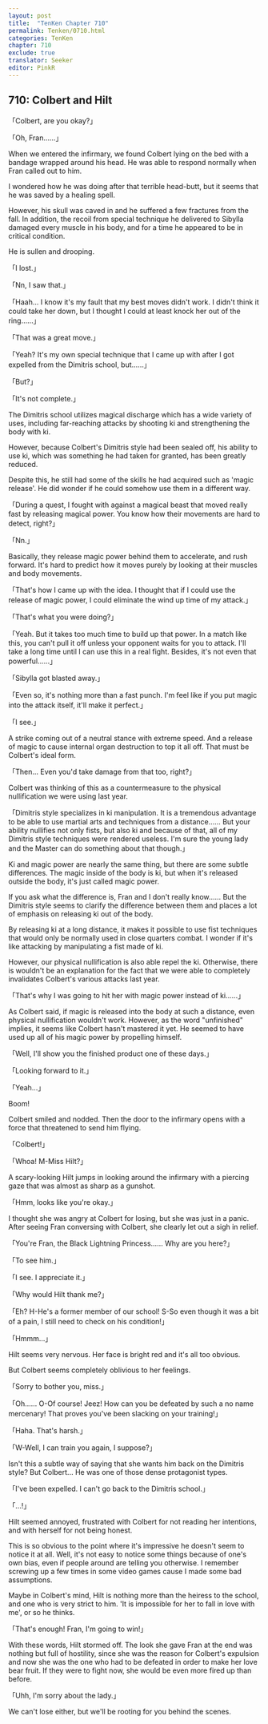 ```yaml
---
layout: post
title:  "TenKen Chapter 710"
permalink: Tenken/0710.html
categories: TenKen
chapter: 710
exclude: true
translator: Seeker
editor: PinkR
---
```

<h2>710: Colbert and Hilt</h2>

「Colbert, are you okay?」

「Oh, Fran……」

When we entered the infirmary, we found Colbert lying on the bed with a bandage wrapped around his head. He was able to respond normally when Fran called out to him.

I wondered how he was doing after that terrible head-butt, but it seems that he was saved by a healing spell.

However, his skull was caved in and he suffered a few fractures from the fall. In addition, the recoil from special technique he delivered to Sibylla damaged every muscle in his body, and for a time he appeared to be in critical condition.

He is sullen and drooping.

「I lost.」

「Nn, I saw that.」

「Haah... I know it's my fault that my best moves didn't work. I didn't think it could take her down, but I thought I could at least knock her out of the ring……」

「That was a great move.」

「Yeah? It's my own special technique that I came up with after I got expelled from the Dimitris school, but……」

「But?」

「It's not complete.」

 The Dimitris school utilizes magical discharge which has a wide variety of uses, including far-reaching attacks by shooting ki and strengthening the body with ki.

However, because Colbert's Dimitris style had been sealed off, his ability to use ki, which was something he had taken for granted, has been greatly reduced.

Despite this, he still had some of the skills he had acquired such as 'magic release'. He did wonder if he could somehow use them in a different way.

「During a quest, I fought with against a magical beast that moved really fast by releasing magical power. You know how their movements are hard to detect, right?」

「Nn.」

Basically, they release magic power behind them to accelerate, and rush forward. It's hard to predict how it moves purely by looking at their muscles and body movements.

「That's how I came up with the idea. I thought that if I could use the release of magic power, I could eliminate the wind up time of my attack.」

「That's what you were doing?」

「Yeah. But it takes too much time to build up that power. In a match like this, you can't pull it off unless your opponent waits for you to attack. I'll take a long time until I can use this in a real fight. Besides, it's not even that powerful……」

「Sibylla got blasted away.」

「Even so, it's nothing more than a fast punch. I'm feel like if you put magic into the attack itself, it'll make it perfect.」

「I see.」

A strike coming out of a neutral stance with extreme speed. And a release of magic to cause internal organ destruction to top it all off. That must be Colbert's ideal form.

「Then… Even you'd take damage from that too, right?」

Colbert was thinking of this as a countermeasure to the physical nullification we were using last year.

「Dimitris style specializes in ki manipulation. It is a tremendous advantage to be able to use martial arts and techniques from a distance…… But your ability nullifies not only fists, but also ki and because of that, all of my Dimitris style techniques were rendered useless. I'm sure the young lady and the Maste&zwj;r can do something about that though.」

Ki and magic power are nearly the same thing, but there are some subtle differences. The magic inside of the body is ki, but when it's released outside the body, it's just called magic power.

If you ask what the difference is, Fran and I don't really know…… But the Dimitris style seems to clarify the difference between them and places a lot of emphasis on releasing ki out of the body.

By releasing ki at a long distance, it makes it possible to use fist techniques that would only be normally used in close quarters combat. I wonder if it's like attacking by manipulating a fist made of ki.

However, our physical nullification is also able repel the ki. Otherwise, there is wouldn't be an explanation for the fact that we were able to completely invalidates Colbert's various attacks last year.

「That's why I was going to hit her with magic power instead of ki……」

As Colbert said, if magic is released into the body at such a distance, even physical nullification wouldn't work. However, as the word "unfinished" implies, it seems like Colbert hasn't mastered it yet. He seemed to have used up all of his magic power by propelling himself.

「Well, I'll show you the finished product one of these days.」

「Looking forward to it.」

「Yeah…」

Boom!

Colbert smiled and nodded. Then the door to the infirmary opens with a force that threatened to send him flying.

「Colbert!」

「Whoa! M-Miss Hilt?」

A scary-looking Hilt jumps in looking around the infirmary with a piercing gaze that was almost as sharp as a gunshot.

「Hmm, looks like you're okay.」

I thought she was angry at Colbert for losing, but she was just in a panic. After seeing Fran conversing with Colbert, she clearly let out a sigh in relief.

「You're Fran, the Black Lightning Princess…… Why are you here?」

「To see him.」

「I see. I appreciate it.」

「Why would Hilt thank me?」

「Eh? H-He's a former member of our school! S-So even though it was a bit of a pain, I still need to check on his condition!」

「Hmmm…」

Hilt seems very nervous. Her face is bright red and it's all too obvious.

But Colbert seems completely oblivious to her feelings.

「Sorry to bother you, miss.」

「Oh…… O-Of course! Jeez! How can you be defeated by such a no name mercenary! That proves you've been slacking on your training!」

「Haha. That's harsh.」

「W-Well, I can train you again, I suppose?」

Isn't this a subtle way of saying that she wants him back on the Dimitris style? But Colbert... He was one of those dense protagonist types.

「I've been expelled. I can't go back to the Dimitris school.」

「…!」

Hilt seemed annoyed, frustrated with Colbert for not reading her intentions, and with herself for not being honest.

This is so obvious to the point where it's impressive he doesn't seem to notice it at all. Well, it's not easy to notice some things because of one's own bias, even if people around are telling you otherwise. I remember screwing up a few times in some video games cause I made some bad assumptions.

Maybe in Colbert's mind, Hilt is nothing more than the heiress to the school, and one who is very strict to him. 'It is impossible for her to fall in love with me', or so he thinks.

「That's enough! Fran, I'm going to win!」

With these words, Hilt stormed off. The look she gave Fran at the end was nothing but full of hostility, since she was the reason for Colbert's expulsion and now she was the one who had to be defeated in order to make her love bear fruit. If they were to fight now, she would be even more fired up than before.

「Uhh, I'm sorry about the lady.」

We can't lose either, but we'll be rooting for you behind the scenes.




